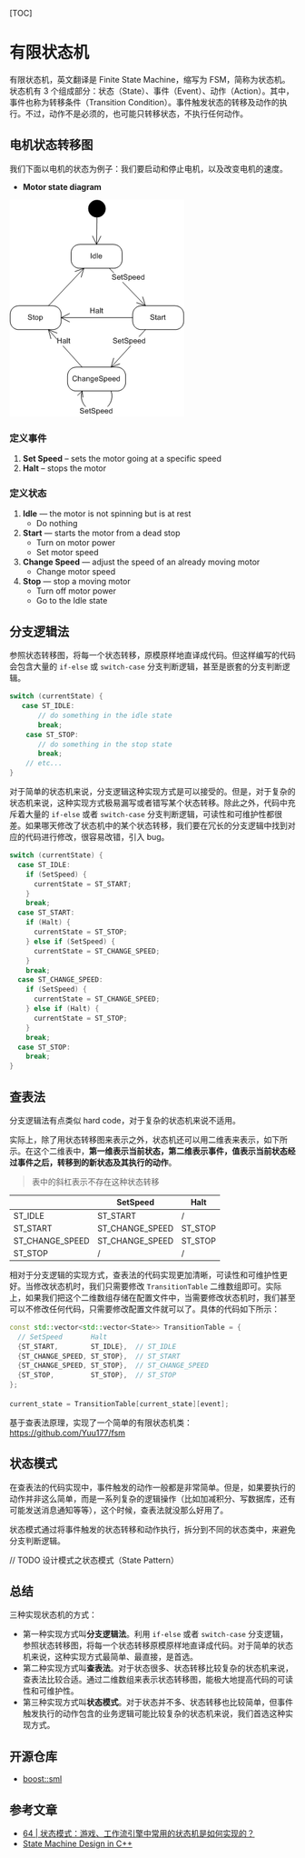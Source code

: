 [TOC]

# 有限状态机

有限状态机，英文翻译是 Finite State Machine，缩写为 FSM，简称为状态机。状态机有 3 个组成部分：状态（State）、事件（Event）、动作（Action）。其中，事件也称为转移条件（Transition Condition）。事件触发状态的转移及动作的执行。不过，动作不是必须的，也可能只转移状态，不执行任何动作。

## 电机状态转移图

我们下面以电机的状态为例子：我们要启动和停止电机，以及改变电机的速度。

- **Motor state diagram**

![Motor](./.有限状态机.assets/Motor.png)

### 定义事件

1. **Set Speed** – sets the motor going at a specific speed
2. **Halt** – stops the motor

### 定义状态

1. **Idle** — the motor is not spinning but is at rest
   - Do nothing
2. **Start** — starts the motor from a dead stop
   - Turn on motor power
   - Set motor speed
3. **Change Speed** — adjust the speed of an already moving motor
   - Change motor speed
4. **Stop** — stop a moving motor
   - Turn off motor power
   - Go to the Idle state

## 分支逻辑法

参照状态转移图，将每一个状态转移，原模原样地直译成代码。但这样编写的代码会包含大量的 `if-else` 或 `switch-case` 分支判断逻辑，甚至是嵌套的分支判断逻辑。

```c++
switch (currentState) {
   case ST_IDLE:
       // do something in the idle state
       break;
    case ST_STOP:
       // do something in the stop state
       break;
    // etc...
}
```

对于简单的状态机来说，分支逻辑这种实现方式是可以接受的。但是，对于复杂的状态机来说，这种实现方式极易漏写或者错写某个状态转移。除此之外，代码中充斥着大量的 `if-else` 或者 `switch-case` 分支判断逻辑，可读性和可维护性都很差。如果哪天修改了状态机中的某个状态转移，我们要在冗长的分支逻辑中找到对应的代码进行修改，很容易改错，引入 bug。

```c++
switch (currentState) {
  case ST_IDLE:
    if (SetSpeed) {
      currentState = ST_START;
    }
    break;
  case ST_START:
    if (Halt) {
      currentState = ST_STOP;
    } else if (SetSpeed) {
      currentState = ST_CHANGE_SPEED;
    }
    break;
  case ST_CHANGE_SPEED:
    if (SetSpeed) {
      currentState = ST_CHANGE_SPEED;
    } else if (Halt) {
      currentState = ST_STOP;
    }
    break;
  case ST_STOP:
    break;
}
```

## 查表法

分支逻辑法有点类似 hard code，对于复杂的状态机来说不适用。

实际上，除了用状态转移图来表示之外，状态机还可以用二维表来表示，如下所示。在这个二维表中，**第一维表示当前状态，第二维表示事件，值表示当前状态经过事件之后，转移到的新状态及其执行的动作**。

> 表中的斜杠表示不存在这种状态转移

|                 | SetSpeed        | Halt    |
| --------------- | --------------- | ------- |
| ST_IDLE         | ST_START        | /       |
| ST_START        | ST_CHANGE_SPEED | ST_STOP |
| ST_CHANGE_SPEED | ST_CHANGE_SPEED | ST_STOP |
| ST_STOP         | /               | /       |

相对于分支逻辑的实现方式，查表法的代码实现更加清晰，可读性和可维护性更好。当修改状态机时，我们只需要修改 `TransitionTable` 二维数组即可。实际上，如果我们把这个二维数组存储在配置文件中，当需要修改状态机时，我们甚至可以不修改任何代码，只需要修改配置文件就可以了。具体的代码如下所示：

```c++
const std::vector<std::vector<State>> TransitionTable = {
  // SetSpeed       Halt
  {ST_START,        ST_IDLE},  // ST_IDLE
  {ST_CHANGE_SPEED, ST_STOP},  // ST_START
  {ST_CHANGE_SPEED, ST_STOP},  // ST_CHANGE_SPEED
  {ST_STOP,         ST_STOP},  // ST_STOP
};

current_state = TransitionTable[current_state][event];
```

基于查表法原理，实现了一个简单的有限状态机类：https://github.com/Yuu177/fsm

## 状态模式

在查表法的代码实现中，事件触发的动作一般都是非常简单。但是，如果要执行的动作并非这么简单，而是一系列复杂的逻辑操作（比如加减积分、写数据库，还有可能发送消息通知等等），这个时候，查表法就没那么好用了。

状态模式通过将事件触发的状态转移和动作执行，拆分到不同的状态类中，来避免分支判断逻辑。

// TODO 设计模式之状态模式（State Pattern）

## 总结

三种实现状态机的方式：

- 第一种实现方式叫**分支逻辑法**。利用 `if-else` 或者 `switch-case` 分支逻辑，参照状态转移图，将每一个状态转移原模原样地直译成代码。对于简单的状态机来说，这种实现方式最简单、最直接，是首选。
- 第二种实现方式叫**查表法**。对于状态很多、状态转移比较复杂的状态机来说，查表法比较合适。通过二维数组来表示状态转移图，能极大地提高代码的可读性和可维护性。
- 第三种实现方式叫**状态模式**。对于状态并不多、状态转移也比较简单，但事件触发执行的动作包含的业务逻辑可能比较复杂的状态机来说，我们首选这种实现方式。

## 开源仓库

- [boost::sml](https://github.com/boost-ext/sml)

## 参考文章

- [64 | 状态模式：游戏、工作流引擎中常用的状态机是如何实现的？](https://time.geekbang.org/column/article/218375)
- [State Machine Design in C++](https://github.com/endurodave/StateMachine)
